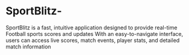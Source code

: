 # SportBlitz-
SportBlitz is a fast, intuitive application designed to provide real-time Football sports scores and updates With an easy-to-navigate interface, users can access live scores, match events, player stats, and detailed match information
